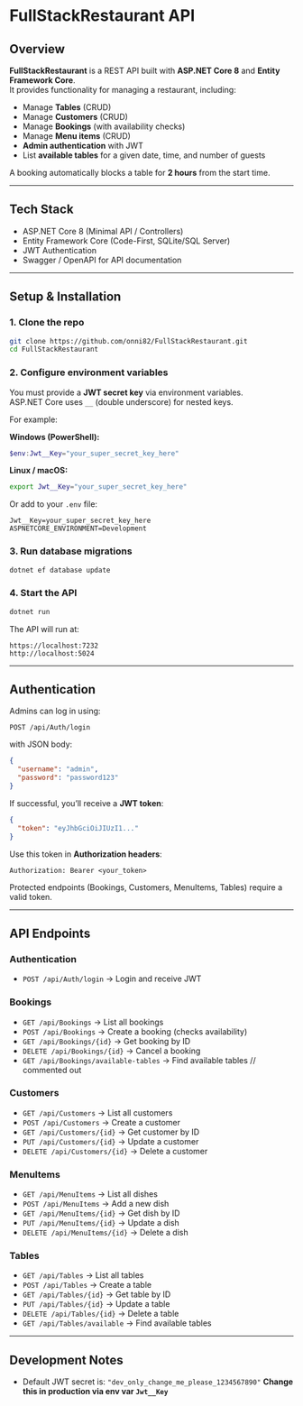 # FullStackRestaurant API

## Overview
**FullStackRestaurant** is a REST API built with **ASP.NET Core 8** and **Entity Framework Core**.  
It provides functionality for managing a restaurant, including:

- Manage **Tables** (CRUD)
- Manage **Customers** (CRUD)
- Manage **Bookings** (with availability checks)
- Manage **Menu items** (CRUD)
- **Admin authentication** with JWT
- List **available tables** for a given date, time, and number of guests

A booking automatically blocks a table for **2 hours** from the start time.

---

## Tech Stack
- ASP.NET Core 8 (Minimal API / Controllers)
- Entity Framework Core (Code-First, SQLite/SQL Server)
- JWT Authentication
- Swagger / OpenAPI for API documentation

---

## Setup & Installation

### 1. Clone the repo
```bash
git clone https://github.com/onni82/FullStackRestaurant.git
cd FullStackRestaurant
```

### 2. Configure environment variables
You must provide a **JWT secret key** via environment variables.  
ASP.NET Core uses `__` (double underscore) for nested keys.

For example:

**Windows (PowerShell):**
```powershell
$env:Jwt__Key="your_super_secret_key_here"
```

**Linux / macOS:**
```bash
export Jwt__Key="your_super_secret_key_here"
```

Or add to your `.env` file:
```env
Jwt__Key=your_super_secret_key_here
ASPNETCORE_ENVIRONMENT=Development
```

### 3. Run database migrations
```bash
dotnet ef database update
```

### 4. Start the API
```bash
dotnet run
```

The API will run at:
```
https://localhost:7232
http://localhost:5024
```

---

## Authentication
Admins can log in using:
```http
POST /api/Auth/login
```
with JSON body:
```json
{
  "username": "admin",
  "password": "password123"
}
```

If successful, you’ll receive a **JWT token**:
```json
{
  "token": "eyJhbGciOiJIUzI1..."
}
```

Use this token in **Authorization headers**:
```
Authorization: Bearer <your_token>
```

Protected endpoints (Bookings, Customers, MenuItems, Tables) require a valid token.

---

## API Endpoints

### Authentication
- `POST /api/Auth/login` → Login and receive JWT

### Bookings
- `GET /api/Bookings` → List all bookings
- `POST /api/Bookings` → Create a booking (checks availability)
- `GET /api/Bookings/{id}` → Get booking by ID
- `DELETE /api/Bookings/{id}` → Cancel a booking
- `GET /api/Bookings/available-tables` → Find available tables // commented out

### Customers
- `GET /api/Customers` → List all customers
- `POST /api/Customers` → Create a customer
- `GET /api/Customers/{id}` → Get customer by ID
- `PUT /api/Customers/{id}` → Update a customer
- `DELETE /api/Customers/{id}` → Delete a customer

### MenuItems
- `GET /api/MenuItems` → List all dishes
- `POST /api/MenuItems` → Add a new dish
- `GET /api/MenuItems/{id}` → Get dish by ID
- `PUT /api/MenuItems/{id}` → Update a dish
- `DELETE /api/MenuItems/{id}` → Delete a dish

### Tables
- `GET /api/Tables` → List all tables
- `POST /api/Tables` → Create a table
- `GET /api/Tables/{id}` → Get table by ID
- `PUT /api/Tables/{id}` → Update a table
- `DELETE /api/Tables/{id}` → Delete a table
- `GET /api/Tables/available` → Find available tables

---

## Development Notes
- Default JWT secret is:
  `"dev_only_change_me_please_1234567890"`
  **Change this in production via env var `Jwt__Key`**

